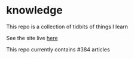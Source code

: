 # knowledge

This repo is a collection of tidbits of things I learn

See the site live [here](https://mark1626.github.io/knowledge/)

This repo currently contains #384 articles
